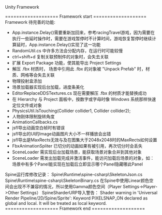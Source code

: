 Unity Framework



=================== Framework start ===================
Framework 待完善的功能: 
* App.instance.Delay()需要重新加回来，参考racingTravel游戏，因为需要在执行一些延时操作时，需要在游戏暂停时不计算时间，游戏恢复暂停时继续计算延时，App.instance.Delay()实现了这一功能
* RandomUtil.cs 中许多方法会分配内存，在运行时可能较慢
* ctrl+shift+d 复制关联预制件的对象时，会失去关联
* 扩展 Export Package 功能，使其能导出 Project Settings
* 解压 .fbx 材质时， 场景中引用此 .fbx 的对象被 "Unpack Prefab" 时，材质、网格等会失去关联
* 物理投射盒添加
* 场景加载器实现后台加载，进度条美化
* EditorReplaceDDSTextures.cs 现在需要解压 .fbx 的材质才能替换成功
* 在 Hierarchy 与 Project 面板中，按数字或字母时像 Windows 系统那样快速定位文件或对象
* PhysicsUtil.IsTouching(Collider collider1, Collider collider2);
* 人物刚体限制旋转角度
* AnimationCallbacks.cs
* jsfl导出动画空白帧时有错误
* jsfl导出的UI的Image动画图片大小不一样播放会出错
* jsfl导出是MaxRects无效与及在图集大于2048x2048时的MaxRects如何设置
* FbxAnimationSpliter 已切分的动画如果有被引用，再次切分时会丢失
* SceneLoader 需实现后台加载场景，能获取场景对象合并到其他对象
* SceneLoader 需发出加载完成并激活事件，能访问加载后场景的对象，如：场景中有多个Panel能实现在加载后立即显示哪个Panel隐藏哪此Panel

Spine运行库修改记录：
Spine\Runtime\spine-csharp\SkeletonJson.cs
Spine\Runtime\spine-csharp\SkeletonBinary.cs
在Spine中使用Linear颜色空间会出现不不兼容的情况，所以使用Gamma颜色空间（Player Settings->Player->Other Settings）
SpineSharderURP导入警告：
Shader warning in 'Universal Render Pipeline/2D/Spine/Sprite': Keyword PIXELSNAP_ON declared as global and local. It will be treated as local keyword.
=================== Framework end ===================